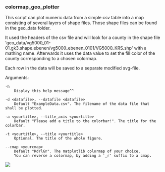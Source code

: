 ### colormap_geo_plotter

This script can plot numeric data from a simple csv table into a map consisting of several layers of shape files.
Those shape files can be found in the geo_data folder.

It used the headers of the csv file and will look for a county in the
shape file 'geo_data/vg5000_01-01.gk3.shape.ebenen/vg5000_ebenen_0101/VG5000_KRS.shp' with a mathing name.
Afterwards it uses the data value to set the fill color of the county corresponding to a chosen colormap.

Each row in the data will be saved to a separate modified svg-file.

Arguments:

    -h
        Display this help message^^

    -d <datafile>, --datafile <datafile>
        Default "ExampleData.csv". The filename of the data file that shall be plotted.

    -a <yourtitle>, --title_axis <yourtitle>
        Default "Please add a title to the colorbar!". The title for the colorbar.

    -t <yourtitle>, --title <yourtitle>
        Optional. The title of the whole figure.

    --cmap <yourcmap>
        Default "RdYlGn". The matplotlib colormap of your choice.
        You can reverse a colormap, by adding a '_r' suffix to a cmap.

![](C:\Users\fellerer\Documents\energy\Projekt\2022-06_H2-EMN\colormap_geo_plotter\output\ExampleData_0.png)